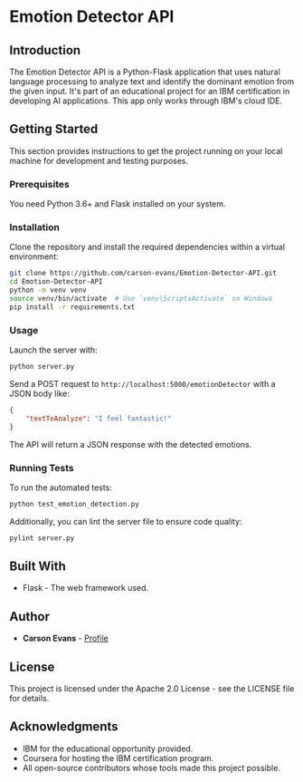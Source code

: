
# Emotion Detector API

## Introduction
The Emotion Detector API is a Python-Flask application that uses natural language processing to analyze text and identify the dominant emotion from the given input. It's part of an educational project for an IBM certification in developing AI applications. This app only works through IBM's cloud IDE.

## Getting Started
This section provides instructions to get the project running on your local machine for development and testing purposes.

### Prerequisites
You need Python 3.6+ and Flask installed on your system.

### Installation
Clone the repository and install the required dependencies within a virtual environment:

```bash
git clone https://github.com/carson-evans/Emotion-Detector-API.git
cd Emotion-Detector-API
python -m venv venv
source venv/bin/activate  # Use `venv\ScriptsActivate` on Windows
pip install -r requirements.txt
```

### Usage
Launch the server with:

```bash
python server.py
```

Send a POST request to `http://localhost:5000/emotionDetector` with a JSON body like:

```json
{
    "textToAnalyze": "I feel fantastic!"
}
```

The API will return a JSON response with the detected emotions.

### Running Tests
To run the automated tests:

```bash
python test_emotion_detection.py
```

Additionally, you can lint the server file to ensure code quality:

```bash
pylint server.py
```

## Built With
* Flask - The web framework used.

## Author
* **Carson Evans** - [Profile](https://www.github.com/carson-evans)

## License
This project is licensed under the Apache 2.0 License - see the LICENSE file for details.

## Acknowledgments
* IBM for the educational opportunity provided.
* Coursera for hosting the IBM certification program.
* All open-source contributors whose tools made this project possible.
